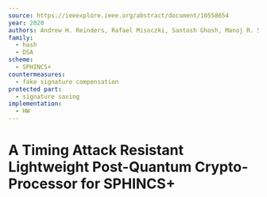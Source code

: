 ```yaml
---
source: https://ieeexplore.ieee.org/abstract/document/10558654
year: 2020
authors: Andrew H. Reinders, Rafael Misoczki, Santosh Ghosh, Manoj R. Sastry
family:
  - hash
  - DSA
scheme:
  - SPHINCS+
countermeasures:
  - fake signature compensation
protected part:
  - signature saving
implementation:
  - HW
---
```

# A Timing Attack Resistant Lightweight Post-Quantum Crypto-Processor for SPHINCS+

